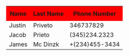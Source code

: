 <!DOCTYPE html>
<html>
	<head>
		<title>4Geeks Academy</title>
	</head>
	<body>
		<style>
			table {
				width: 100%;
				border: 1 solid black;
			}
			th {
				background-color: red;
				height: 40;
			}
		</style>
		<table>
			<tr>
				<th>Name</th>
				<th>Last Name</th>
				<th>Phone Number</th>
			</tr>
			<tr>
				<td>Justin</td>
				<td>Priveto</td>
				<td>346737829</td>
			</tr>
			<tr>
				<td>Jacob</td>
				<td>Prieto</td>
				<td>(345)234.2323</td>
			</tr>
			<tr>
				<td>James</td>
				<td>Mc Dinzk</td>
				<td>+(234)455-3434</td>
			</tr>
		</table>
	</body>
</html>
